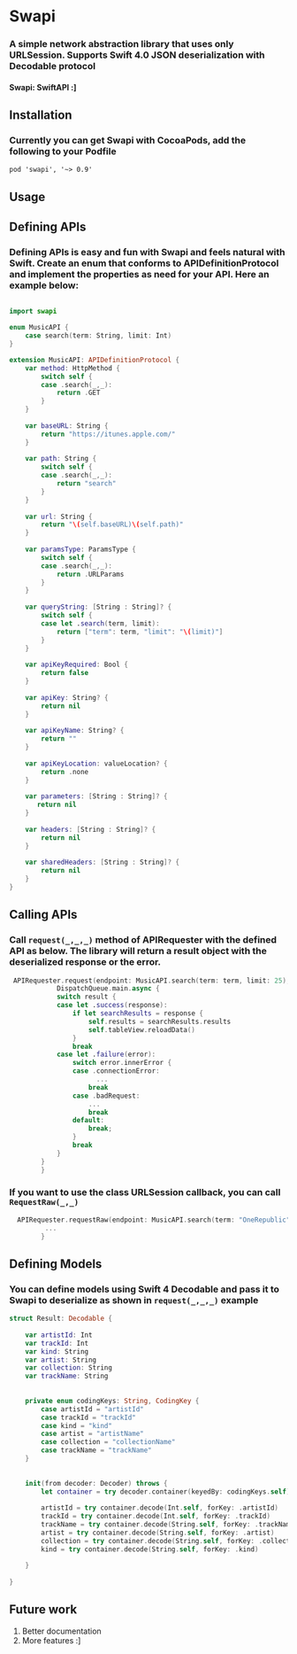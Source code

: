 # Swapi

### A simple network abstraction library that uses only URLSession. Supports Swift 4.0 JSON deserialization with Decodable protocol
#### Swapi: SwiftAPI :]

## Installation
### Currently you can get Swapi with CocoaPods, add the following to your Podfile
```podfile
pod 'swapi', '~> 0.9'
```

## Usage
## Defining APIs
### Defining APIs is easy and fun with Swapi and feels natural with Swift. Create an enum that conforms to **APIDefinitionProtocol** and implement the properties as need for your API. Here an example below:
```swift

import swapi

enum MusicAPI {
    case search(term: String, limit: Int)
}

extension MusicAPI: APIDefinitionProtocol {
    var method: HttpMethod {
        switch self {
        case .search(_,_):
            return .GET
        }
    }
    
    var baseURL: String {
        return "https://itunes.apple.com/"
    }
    
    var path: String {
        switch self {
        case .search(_,_):
            return "search"
        }
    }
    
    var url: String {
        return "\(self.baseURL)\(self.path)"
    }
    
    var paramsType: ParamsType {
        switch self {
        case .search(_,_):
            return .URLParams
        }
    }
    
    var queryString: [String : String]? {
        switch self {
        case let .search(term, limit):
            return ["term": term, "limit": "\(limit)"]
        }
    }
    
    var apiKeyRequired: Bool {
        return false
    }
    
    var apiKey: String? {
        return nil
    }
    
    var apiKeyName: String? {
        return ""
    }
    
    var apiKeyLocation: valueLocation? {
        return .none
    }
    
    var parameters: [String : String]? {
       return nil
    }
    
    var headers: [String : String]? {
        return nil
    }
    
    var sharedHeaders: [String : String]? {
        return nil
    }    
}

```
## Calling APIs
### Call ```request(_,_,_)``` method of **APIRequester**  with the defined API as below. The library will return a result object with the deserialized response or the error.

```swift
 APIRequester.request(endpoint: MusicAPI.search(term: term, limit: 25), deserialize: ResultResponse.self) { (result) in
            DispatchQueue.main.async {
            switch result {
            case let .success(response):
                if let searchResults = response {
                    self.results = searchResults.results
                    self.tableView.reloadData()
                }
                break
            case let .failure(error):
                switch error.innerError {
                case .connectionError:
                      ...
                    break
                case .badRequest:
                    ...
                    break
                default:
                    break;
                }
                break         
            }
        }
        }
```
### If you want to use the class URLSession callback, you can call ```RequestRaw(_,_)```

```swift
  APIRequester.requestRaw(endpoint: MusicAPI.search(term: "OneRepublic", limit: 25)) { (data, response, error) in
         ...   
        }
```

## Defining Models
### You can define models using Swift 4 Decodable and pass it to Swapi to deserialize as shown in ```request(_,_,_)``` example

```swift
struct Result: Decodable {
    
    var artistId: Int
    var trackId: Int
    var kind: String
    var artist: String
    var collection: String
    var trackName: String
    
    
    private enum codingKeys: String, CodingKey {
        case artistId = "artistId"
        case trackId = "trackId"
        case kind = "kind"
        case artist = "artistName"
        case collection = "collectionName"
        case trackName = "trackName"
    }
    
    
    init(from decoder: Decoder) throws {
        let container = try decoder.container(keyedBy: codingKeys.self)
        
        artistId = try container.decode(Int.self, forKey: .artistId)
        trackId = try container.decode(Int.self, forKey: .trackId)
        trackName = try container.decode(String.self, forKey: .trackName)
        artist = try container.decode(String.self, forKey: .artist)
        collection = try container.decode(String.self, forKey: .collection)
        kind = try container.decode(String.self, forKey: .kind)
        
    }
    
}
```
## Future work
1. Better documentation
2. More features :]

